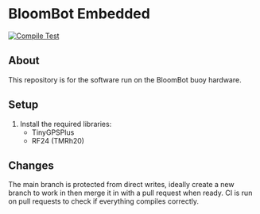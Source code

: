 # BloomBot Embedded

[![Compile Test](https://github.com/4OI6-BloomBot/embedded/actions/workflows/main.yml/badge.svg)](https://github.com/4OI6-BloomBot/embedded/actions/workflows/main.yml)

## About
This repository is for the software run on the BloomBot buoy hardware. 

## Setup
 1. Install the required libraries:
    - TinyGPSPlus
    - RF24 (TMRh20)

## Changes
The main branch is protected from direct writes, ideally create a new branch to work in then merge it in with a pull request when ready.
CI is run on pull requests to check if everything compiles correctly.
